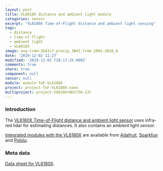 ```yaml
---
layout: post
title: VL6810X distance and ambient light module
categories: sensor
excerpt: "VL6180X Time-of-Flight distance and ambient light sensing"
tags:
  - distance
  - time-of-flight
  - ambient light
  - VL6810X
image: avg-trmm-3b43v7-precip_3B43_trmm_2001-2016_A
date: '2019-12-02 11:27'
modified: '2019-12-02 T18:17:25.000Z'
comments: true
share: true
component: null
sensor: null
module: module-ToF-VL6180X
project: project-ToF-VL6180X-nano
multiproject: project-V6810X+BH1750-I2C
---
```


### Introduction

The [VL6180X Time-of-Flight distance and ambient light sensor](https://www.st.com/en/imaging-and-photonics-solutions/vl6180x.html) uses infra-red lidar for estimating distances. It also contains an ambient light sensor.

[Integrated modules with the VL6180X](../../modules/module-ToF-VL6180X/) are available from [Adafruit](https://www.adafruit.com/product/3316), [Sparkfun](https://www.sparkfun.com/products/14722) and [Pololu](https://www.pololu.com/product/2489).

### Meta data

[Data sheet for VL6180X](https://www.pololu.com/file/0J961/VL6180X.pdf).
